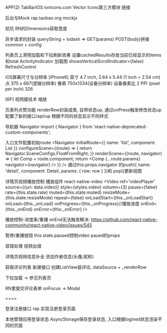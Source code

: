 APP(2)
  TabBarIOS 
  ionicons.com  Vector Icons第三方模块 链接

后台与Mock
  rap.taobao.org
  mockjs

挖坑
  RN的Dimensions获取宽度

异步请求的封装
  queryString + lodash => GET(params) POST(body)拼接
  common + config

列表页上滑预加载和下拉刷新效果
  设置cachedResults存放当前已经显示的items和total
  ActivityIndicator 加载图
  showsVerticalScrollIndicator={false}
  RefreshControl

iOS屏幕尺寸与分辨率
  [iPhone6]
  英寸 4.7 inch, 2.64 x 5.44 (1 inch = 2.54 cm)
  点 375 x 667(逻辑分辨率)
  像素 750x1334(设备分辨率)
  设备像素比 2
  PPI (pixel per inch) 326
  
  [6P]
  视网膜技术 缩放

页表列点赞功能
  renderRow封装成类, 自带状态up, 通过onPress触发修改状态up
  配置了新的接口/api/up
  根据不同的状态显示不同样式

导航器 Navigator
  import {
    Navigator
  } from 'react-native-deprecated-custom-components';
  
  入口文件配置初始route
    <Navigator
      initialRoute={{
        name: 'list',
        component: List
      }}
      configureScene={(route) => {
        return Navigator.SceneConfigs.FloatFromRight;
      }}
      renderScene={(route, navigator) => {
        let Comp = route.component;
        return <Comp {...route.params} navigator={navigator} 
          />
      }} />
    通过this.props.navigator
    的push({
        name: 'detail',
        component: Detail,
        params: {
          row: row
        }
    })和
  pop()更新视图

详情页视频播放控制
  播放组件 react-native-video
  <View style={styles.videoBox}>
    <Video 
      ref='videoPlayer'
      source={{uri: data.video}}
      style={styles.video}
      volumn={3}
      pause={false}
      rate={this.state.rate}
      muted={this.state.muted}
      resizeMode={this.state.resizeMode}
      repeat={false}
      onLoadStart={this._onLoadStart}
      onLoad={this._onLoad}
      onProgress={this._onProgress}//播放进度
      onEnd={this._onEnd}
      onError={this._onError}
      />
  </View>

播放控制-进度条/重播
  onEnd无法触发解决: https://github.com/react-native-community/react-native-video/issues/545

暂停/重播按钮
  this.state.paused控制video paued的props

容错处理
 视频出错

详情页视频信息补全
  添加作者信息(头像,昵称)

获取评论列表
  新建接口
  创建ListView装评论, dataSource + _renderRow

  下拉加载 -> 参见列表页

RN里提交评论表单
  onFocus -> Modal


====

登录注册接口
  rap
实现注册登录页面

本地管理应用登录状态
  AsyncStorage保存登录状态, 入口根据logined状态渲染不同的页面
  



